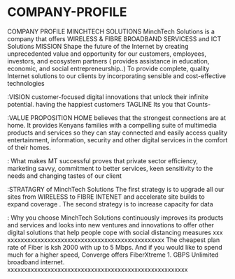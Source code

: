 # COMPANY-PROFILE
                                                                
 COMPANY PROFILE
MINCHTECH SOLUTIONS
MinchTech Solutions is a company that offers WIRELESS & FIBRE BROADBAND SERVICESS and ICT Solutions
MISSION
Shape the future of the Internet by creating unprecedented value and opportunity for our customers, employees, investors, and ecosystem partners
( provides assistance in education, economic, and social entrepreneurship..)
To provide complete, quality Internet solutions to our clients by incorporating sensible and cost-effective technologies

:VISION
customer-focused digital innovations that unlock their infinite potential.
having the happiest customers
TAGLINE
Its you that Counts-

:VALUE PROPOSITION
HOME believes that the strongest connections are at home. It provides Kenyans families with a compelling suite of multimedia products and services so they can stay connected and easily access quality entertainment, information, security and other digital services in the comfort of their homes.

: What makes MT successful
proves that private sector efficiency, marketing savvy, commitment to better services, keen sensitivity to the needs and changing tastes of our client

:STRATAGRY of MinchTech Solutions
The first strategy is to upgrade all our sites from WIRELESS to FIBRE INTENET and accelerate site builds to expand coverage . The second strategy is to increase capacity for data 

: Why you choose MinchTech Solutions
continuously improves its products and services and looks into new ventures and  innovations to offer other digital solutions that help people cope with social distancing measures 
xxx xxxxxxxxxxxxxxxxxxxxxxxxxxxxxxxxxxxxxxxxxxxxxxx
The cheapest plan rate of Fiber is ksh 2000 with up to 5 Mbps. And if you would like to spend much for a higher speed, Converge offers FiberXtreme 1. GBPS Unlimited broadband internet.
xxxxxxxxxxxxxxxxxxxxxxxxxxxxxxxxxxxxxxxxxxxxxxxxxxxxxx

